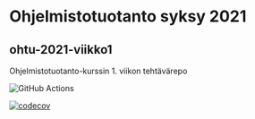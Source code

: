 # Ohjelmistotuotanto syksy 2021
## ohtu-2021-viikko1
Ohjelmistotuotanto-kurssin 1. viikon tehtävärepo

![GitHub Actions](https://github.com/a-bzzzz/ohtu-2021-viikko1/workflows/CI/badge.svg)

[![codecov](https://codecov.io/gh/a-bzzzz/ohtu-2021-viikko1/branch/main/graph/badge.svg?token=APA8EXFEAK)](https://codecov.io/gh/a-bzzzz/ohtu-2021-viikko1)
